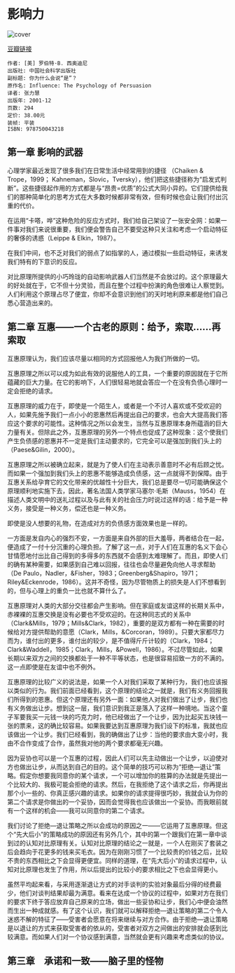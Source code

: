 # 影响力
![cover](https://img3.doubanio.com/lpic/s3021280.jpg)

[豆瓣链接](https://book.douban.com/subject/1005576/)

    作者: [美] 罗伯特·B. 西奥迪尼
    出版社: 中国社会科学出版社
    副标题: 你为什么会说“是”？
    原作名: Influence: The Psychology of Persuasion
    译者: 张力慧
    出版年: 2001-12
    页数: 294
    定价: 38.00元
    装帧: 平装
    ISBN: 978750043218

## 第一章 影响的武器
心理学家最近发现了很多我们在日常生活中经常用到的捷径 （Chaiken & Trope，1999； Kahneman，Slovic，Tversky），他们把这些捷径称为“启发式判断”。这些捷径起作用的方式都是与“昂贵=优质”的公式大同小异的。它们提供给我们的那种简单化的思考方式在大多数时候都非常有效，但有时候也会让我们付出沉重的代价。

在运用“卡嗒，哗”这种危险的反应方式时，我们给自己架设了一张安全网：如果一件事对我们来说很重要，我们便会警告自己不要受这种只关注和考虑一个启动特征的奢侈的诱惑（Leippe & Elkin，1987）。

在我们中间，也不乏对我们的弱点了如指掌的人，通过模拟一些启动特征，来诱发我们特有的下意识的反应。

对比原理所提供的小巧玲珑的自动影响武器人们当然是不会放过的。这个原理最大的好处就在于，它不但十分灵验，而且在整个过程中扮演的角色很难让人察觉到。人们利用这个原理占尽了便宜，你却不会意识到他们的天时地利原来都是他们自己悉心营造出来的。

## 第二章 互惠——一个古老的原则：给予，索取……再索取

互惠原理认为，我们应该尽量以相同的方式回报他人为我们所做的一切。

互惠原理之所以可以成为如此有效的说服他人的工具，一个重要的原因就在于它所蕴藏的巨大力量。在它的影响下，人们很轻易地就会答应一个在没有负债心理时一定会拒绝的请求。

互惠原理的威力在于，即使是一个陌生人，或者是一个不讨人喜欢或不受欢迎的人，如果先施予我们一点小小的恩惠然后再提出自己的要求，也会大大提高我们答应这个要求的可能性。这种情况之所以会发生，当然与互惠原理本身所蕴涵的巨大力量有关。但除此之外，互惠原理的另外一个特点也促成了这种现象：这个使我们产生负债感的恩惠并不一定是我们主动要求的，它完全可以是强加到我们头上的（Paese&Gilin，2000）。

互惠原理之所以被确立起来，就是为了使人们在主动表示善意时不必有后顾之忧。而如果一个强加到我们头上的恩惠不能够造成负债感，这一点就得不到保障。由于互惠关系给孕育它的文化带来的优越性十分巨大，我们总是要尽一切可能确保这个原理顺利地实施下去，因此，著名法国人类学家马塞尔·毛斯（Mauss，1954）在描述人类文明中的送礼过程以及与此有关的社会压力时说过这样的话：给予是一种义务，接受是一种义务，偿还也是一种义务。

即使是没人想要的礼物，在造成对方的负债感方面效果也是一样的。

一方面是发自内心的强烈不安，一方面是来自外部的巨大羞辱，两者结合在一起，便造成了一付十分沉重的心理负担。了解了这一点，对于人们在互惠的名义下会心甘情愿地付出比自己得到的多得多的东西就不会感到太难理解了。而且，即使人们的确有某种需要，如果感到自己难以回报，往往也会尽量避免向他人寻求帮助（De Paulo，Nadler，&Fisher，1983；Greenberg&Shapiro，1971；Riley&Eckenrode，1986）。这并不奇怪，因为尽管物质上的损失是人们不想看到的，但与心理上的重负一比也就不算什么了。

互惠原理对人类的大部分交往都会产生影响。但在家庭或友谊这样的长期关系中，赤裸裸的互惠交换是没有必要也不受欢迎的。在这种同志式的关系中（Clark&Mills，1979；Mills&Clark，1982），重要的是双方都有一种在需要的时候给对方提供帮助的意愿（Clark，Mills，&Corcoran，1989）。只要大家都尽力而为，谁付出的更多，谁付出的较少，是不值得斤斤计较的（Clark，1984；Clark&Waddell，1985；Clark，Mills，&Powell，1986）。不过尽管如此，如果长期以来双方之间的交换都处于一种不平等状态，也是很容易招致一方的不满的。这一点即使是在友谊中也不例外。

互惠原理的比较广义的说法是，如果一个人对我们采取了某种行为，我们也应该报以类似的行为。我们前面已经看到，这个原理的结论之一就是，我们有义务回报我们所得到的恩惠。但这个原理还有另外一面：如果他人对我们做出了让步，我们也有义务做出让步。想到这一层，我们意识到我正是落入了这样一种境地。当这个童子军要我买一元钱一块的巧克力时，他已经做出了一个让步，因为比起买五块钱一张的票来，这的确比较容易。如果我要达到互惠原理为我们设下的标准，我就也应该做出一个让步。我们已经看到，我的确做出了让步：当他的要求由大变小时，我由不合作变成了合作，虽然我对他的两个要求都毫无兴趣。

因为妥协也可以是一个互惠的过程，因此人们可以先主动做出一个让步，以迫使对方也做出让步，从而达到自己的目的。这个简单的技巧可以称为“拒绝—退让”策略。假定你想要我同意你的某个请求，一个可以增加你的胜算的办法就是先提出一个比较大的、我极可能会拒绝的请求。然后，在我拒绝了这个请求之后，你再提出那个小一些的、你真正感兴趣的请求。如果你的请求提得很巧妙，我就会认为你的第二个请求是你做出的一个妥协，因而会觉得我也应该做出一个妥协。而我眼前就有一个这样的机会——我可以同意你的第二个请求。

我们讨论了拒绝—退让策略之所以会成功的原因之一——它运用了互惠原理。但这个“先大后小”的策略成功的原因还有另外几个，其中的第一个跟我们在第一章中谈到过的认知对比原理有关。认知对比原理的结论之一就是，一个人在刚买了套装之后会趋向于花更多的钱来买毛衣。因为在刚刚习惯了一个比较贵的价钱之后，比较不贵的东西相比之下会显得更便宜。同样的道理，在“先大后小”的请求过程中，认知对比原理也发生了作用，所以后提出的比较小的要求相比之下也会显得更小。

虽然平均起来看，与采用逐渐退让方式的对手谈判的实验对象最后分得的经费最少，他们对谈判结果却最为满意。看来在达成一个协议的过程中，如果对方在我们的要求下终于答应放弃自己原来的立场，做出一些妥协和让步，我们心中便会油然而生出一种成就感。有了这个认识，我们就可以解释拒绝—退让策略的第二个令人迷惑不解的特征了——受害者会愿意在将来继续与对方合作。由于拒绝—退让策略是以退让的方式来获取受害者的依从的，受害者对双方之间做出的安排就会感到比较满意。而如果人们对一个协议感到满意，当然就会更有兴趣来考虑类似的协议。

## 第三章　承诺和一致——脑子里的怪物
